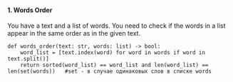 #### 1. Words Order
You have a text and a list of words. You need to check if the words in a list appear in the same order as in the given text.
```
def words_order(text: str, words: list) -> bool:
    word_list = [text.index(word) for word in words if word in text.split()]
    return sorted(word_list) == word_list and len(word_list) == len(set(words))   #set - в случае одинаковых слов в списке words
```
